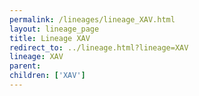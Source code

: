 ```yaml
---
permalink: /lineages/lineage_XAV.html
layout: lineage_page
title: Lineage XAV
redirect_to: ../lineage.html?lineage=XAV
lineage: XAV
parent: 
children: ['XAV']
---
```

